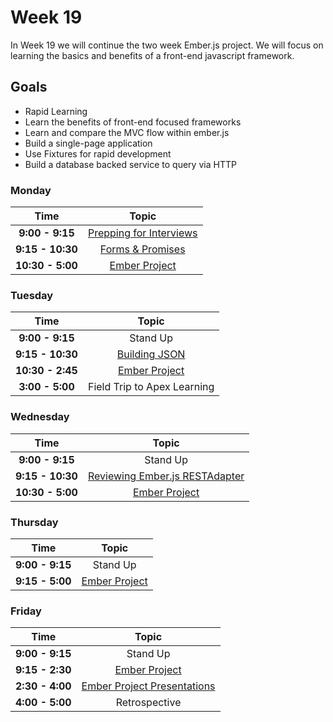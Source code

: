 # Week 19

In Week 19 we will continue the two week Ember.js project. We will focus on learning the basics and benefits of a front-end javascript framework.

## Goals
- Rapid Learning
- Learn the benefits of front-end focused frameworks
- Learn and compare the MVC flow within ember.js
- Build a single-page application
- Use Fixtures for rapid development
- Build a database backed service to query via HTTP

### Monday

| Time             | Topic                                              |
|:----------------:|:--------------------------------------------------:|
| **9:00 - 9:15**  | [Prepping for Interviews](prepping-for-interviews.md)                                      |
| **9:15 - 10:30**  | [Forms & Promises](monday/ember-forms-and-promises.md)     |
| **10:30 - 5:00**  | [Ember Project](ember-project.md)         |

### Tuesday

| Time             | Topic                                  |
|:----------------:|:--------------------------------------:|
| **9:00 - 9:15**  | Stand Up                                           |
| **9:15 - 10:30**  | [Building JSON](tuesday/building-json.md)     |
| **10:30 - 2:45**  | [Ember Project](ember-project.md)         |
| **3:00 - 5:00**  | Field Trip to Apex Learning        |

### Wednesday

| Time              | Topic                                            |
|:-----------------:|:------------------------------------------------:|
| **9:00 - 9:15**  | Stand Up                                           |
| **9:15 - 10:30**  | [Reviewing Ember.js RESTAdapter](wednesday/RESTAdapter.md)     |
| **10:30 - 5:00**  | [Ember Project](ember-project.md)         |

### Thursday

| Time             | Topic                                                    |
|:----------------:|:--------------------------------------------------------:|
| **9:00 - 9:15**  | Stand Up                                                 |
| **9:15 - 5:00**  | [Ember Project](ember-project.md)         |

### Friday

| Time             | Topic                                                    |
|:----------------:|:--------------------------------------------------------:|
| **9:00 - 9:15**  | Stand Up                                                 |
| **9:15 - 2:30**  | [Ember Project](ember-project.md)         |
| **2:30 - 4:00**  | [Ember Project Presentations](ember-project.md)         |
| **4:00 - 5:00**  | Retrospective         |

